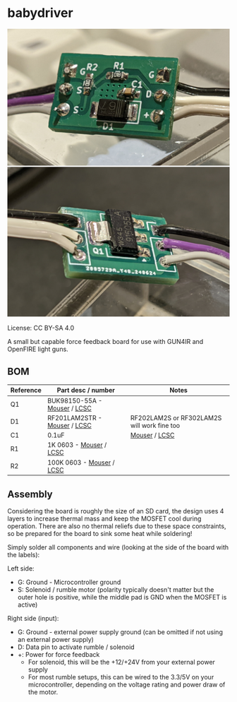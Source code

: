 # babydriver

![Image of assembled PCB from front](resources/board-front.jpg)
![Image of assembled PCB from back](resources/board-back.jpg)

License: CC BY-SA 4.0

A small but capable force feedback board for use with GUN4IR and OpenFIRE light guns.

## BOM

| Reference | Part desc / number | Notes |
|----------|-------------|-------|
| Q1 | BUK98150-55A - [Mouser](https://www.mouser.com/ProductDetail/Nexperia/BUK98150-55A-CUF?qs=Yna0arPQ0CRUeN6OsRm%252BFA%3D%3D) / [LCSC](https://lcsc.com/product-detail/MOSFETs_Nexperia-BUK98150-55A-CUF_C458219.html) |  |
| D1 | RF201LAM2STR  - [Mouser](https://www.mouser.co.uk/ProductDetail/ROHM-Semiconductor/RF202LAM2STFTR?qs=HXFqYaX1Q2zHR%252BhwlkXHhw%3D%3D) / [LCSC](https://lcsc.com/product-detail/Fast-Recovery-High-Efficiency-Diodes_ROHM-Semicon-RF202LAM2STFTR_C5336592.html) | RF202LAM2S or RF302LAM2S will work fine too|
| C1 | 0.1uF | [Mouser](https://www.mouser.co.uk/ProductDetail/YAGEO/CC0603KRX7R9BB104?qs=vTakOoo5QyLvVCYM2ge8LQ%3D%3D) / [LCSC](https://www.lcsc.com/product-detail/_YAGEO-_C14663.html) | |
| R1 | 1K 0603 - [Mouser](https://www.mouser.co.uk/ProductDetail/YAGEO/RC0603FR-071KL?qs=VU8sRB4EgwApHsk4rF%2F3zg%3D%3D) / [LCSC](https://lcsc.com/product-detail/Chip-Resistor-Surface-Mount_YAGEO-RC0603FR-071KL_C22548.html) | |
| R2 | 100K 0603 - [Mouser](https://www.mouser.co.uk/ProductDetail/YAGEO/RC0603FR-07100KL?qs=e1ok2LiJcmaihem8Va5%2Fsw%3D%3D) / [LCSC](https://lcsc.com/product-detail/Chip-Resistor-Surface-Mount_YAGEO-RC0603FR-07100KL_C14675.html) |  |

## Assembly

Considering the board is roughly the size of an SD card, the design uses 4 layers to increase thermal mass and keep the MOSFET cool during operation.
There are also no thermal reliefs due to these space constraints, so be prepared for the board to sink some heat while soldering!

Simply solder all components and wire (looking at the side of the board with the labels):

Left side:
- G: Ground - Microcontroller ground
- S: Solenoid / rumble motor (polarity typically doesn't matter but the outer hole is positive, while the middle pad is GND when the MOSFET is active)

Right side (input):
- G: Ground - external power supply ground (can be omitted if not using an external power supply)
- D: Data pin to activate rumble / solenoid
- +: Power for force feedback
    - For solenoid, this will be the +12/+24V from your external power supply
	- For most rumble setups, this can be wired to the 3.3/5V on your microcontroller, depending on the voltage rating and power draw of the motor.

